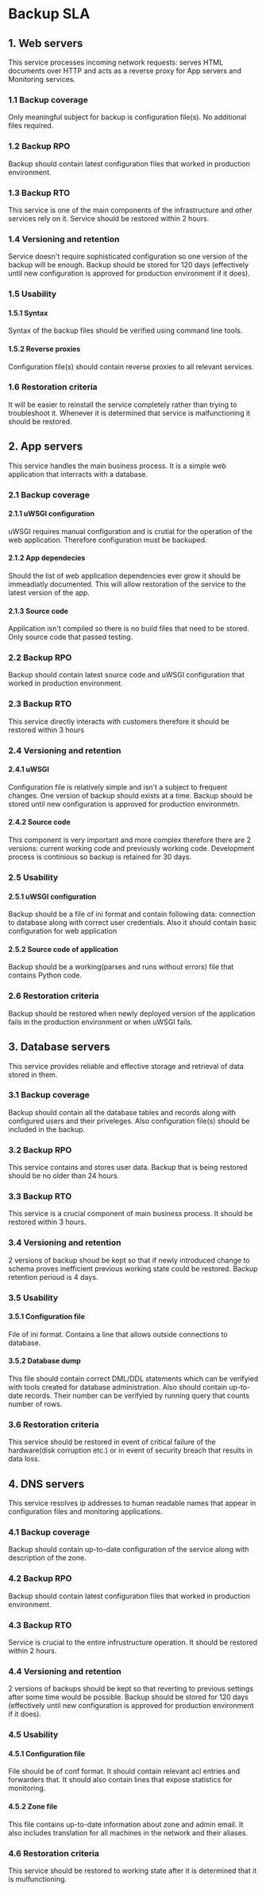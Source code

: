 # Backup SLA
## 1. Web servers
This service processes incoming network requests: serves HTML documents over HTTP and acts as a reverse proxy for App servers and Monitoring services.
### 1.1 Backup coverage
Only meaningful subject for backup is configuration file(s). No additional files required.

### 1.2 Backup RPO
Backup should contain latest configuration files that worked in production environment.
### 1.3 Backup RTO
This service is one of the main components of the infrastructure and other services rely on it. Service should be restored within 2 hours.
### 1.4 Versioning and retention
Service doesn't require sophisticated configuration so one version of the backup will be enough. Backup should be stored for 120 days (effectively until new configuration is approved for production environment if it does).
### 1.5 Usability
#### 1.5.1 Syntax
Syntax of the backup files should be verified using command line tools.
#### 1.5.2 Reverse proxies
Configuration file(s) should contain reverse proxies to all relevant services.
### 1.6 Restoration criteria
It will be easier to reinstall the service completely rather than trying to troubleshoot it. Whenever it is determined that service is malfunctioning it should be restored.

## 2. App servers
This service handles the main business process. It is a simple web application that interracts with a database.
### 2.1 Backup coverage
#### 2.1.1 uWSGI configuration
uWSGI requires manual configuration and is crutial for the operation of the web application. Therefore configuration must be backuped.
#### 2.1.2 App dependecies
Should the list of web application dependencies ever grow it should be immeadiatly documented. This will allow restoration of the service to the latest version of the app.
#### 2.1.3 Source code
Application isn't compiled so there is no build files that need to be stored. Only source code that passed testing.
### 2.2 Backup RPO
Backup should contain latest source code and uWSGI configuration that worked in production environment.
### 2.3 Backup RTO
This service directly interacts with customers therefore it should be restored within 3 hours
### 2.4 Versioning and retention
#### 2.4.1 uWSGI
Configuration file is relatively simple and isn't a subject to frequent changes. One version of backup should exists at a time. Backup should be stored until new configuration is approved for production environmetn.
#### 2.4.2 Source code
This component is very important and more complex therefore there are 2 versions: current working code and previously working code. Development process is continious so backup is retained for 30 days.
### 2.5 Usability
#### 2.5.1 uWSGI configuration
Backup should be a file of ini format and contain following data: connection to database along with correct user credentials. Also it should contain basic configuration for web application
#### 2.5.2 Source code of application
Backup should be a working(parses and runs without errors) file that contains Python code.
### 2.6 Restoration criteria
Backup should be restored when newly deployed version of the application fails in the production environment or when uWSGI fails.

## 3. Database servers
This service provides reliable and effective storage and retrieval of data stored in them.
### 3.1 Backup coverage
Backup should contain all the database tables and records along with configured users and their priveleges. Also configuration file(s) should be included in the backup.
### 3.2 Backup RPO
This service contains and stores user data. Backup that is being restored should be no older than 24 hours.
### 3.3 Backup RTO
This service is a crucial component of main business process. It should be restored within 3 hours.
### 3.4 Versioning and retention
2 versions of backup shoud be kept so that if newly introduced change to schema proves inefficient previous working state could be restored. Backup retention perioud is 4 days.
### 3.5 Usability 
#### 3.5.1 Configuration file
File of ini format. Contains a line that allows outside connections to database.
#### 3.5.2 Database dump
This file should contain correct DML/DDL statements which can be verifyied with tools created for database administration. Also should contain up-to-date records. Their number can be verifyied by running query that counts number of rows.
### 3.6 Restoration criteria
This service should be restored in event of critical failure of the hardware(disk corruption etc.) or in event of security breach that results in data loss.

## 4. DNS servers
This service resolves ip addresses to human readable names that appear in configuration files and monitoring applications.
### 4.1 Backup coverage
Backup should contain up-to-date configuration of the service along with description of the zone.
### 4.2 Backup RPO
Backup should contain latest configuration files that worked in production environment.
### 4.3 Backup RTO
Service is crucial to the entire infrustructure operation. It should be restored within 2 hours.
### 4.4 Versioning and retention
2 versions of backups should be kept so that reverting to previous settings after some time would be possible. Backup should be stored for 120 days (effectively until new configuration is approved for production environment if it does).
### 4.5 Usability
#### 4.5.1 Configuration file
File should be of conf format. It should contain relevant acl entries and forwarders that. It should also contain lines that expose statistics for monitoring.
#### 4.5.2 Zone file
This file contains up-to-date information about zone and admin email. It also includes translation for all machines in the network and their aliases.
### 4.6 Restoration criteria
This service should be restored to working state after it is determined that it is mulfunctioning.